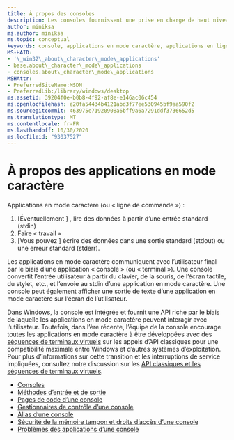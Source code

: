 ```yaml
---
title: À propos des consoles
description: Les consoles fournissent une prise en charge de haut niveau pour les applications en mode caractères simples qui interagissent avec l’utilisateur à l’aide des fonctions qui lisent les entrées standard et écrivent dans une sortie standard ou une erreur standard.
author: miniksa
ms.author: miniksa
ms.topic: conceptual
keywords: console, applications en mode caractère, applications en ligne de commande, applications de terminal, API console
MS-HAID:
- '\_win32\_about\_character\_mode\_applications'
- base.about\_character\_mode\_applications
- consoles.about\_character\_mode\_applications
MSHAttr:
- PreferredSiteName:MSDN
- PreferredLib:/library/windows/desktop
ms.assetid: 39204f0e-b0b8-4f92-af8e-e146ac06c454
ms.openlocfilehash: e20fa54434b4121abd3f77ee530945bf9aa590f2
ms.sourcegitcommit: 463975e71920908a6bff9a6a7291ddf3736652d5
ms.translationtype: MT
ms.contentlocale: fr-FR
ms.lasthandoff: 10/30/2020
ms.locfileid: "93037527"
---
```

# <a name="about-character-mode-applications"></a>À propos des applications en mode caractère

Applications en mode caractère (ou « ligne de commande ») :

1. \[Éventuellement \] , lire des données à partir d’une entrée standard (stdin)
2. Faire « travail »
3. \[Vous pouvez \] écrire des données dans une sortie standard (stdout) ou une erreur standard (stderr).

Les applications en mode caractère communiquent avec l’utilisateur final par le biais d’une application « console » (ou « terminal »). Une console convertit l’entrée utilisateur à partir du clavier, de la souris, de l’écran tactile, du stylet, etc., et l’envoie au stdin d’une application en mode caractère. Une console peut également afficher une sortie de texte d’une application en mode caractère sur l’écran de l’utilisateur.

Dans Windows, la console est intégrée et fournit une API riche par le biais de laquelle les applications en mode caractère peuvent interagir avec l’utilisateur. Toutefois, dans l’ère récente, l’équipe de la console encourage toutes les applications en mode caractère à être développées avec des [séquences de terminaux virtuels](console-virtual-terminal-sequences.md) sur les appels d’API classiques pour une compatibilité maximale entre Windows et d’autres systèmes d’exploitation. Pour plus d’informations sur cette transition et les interruptions de service impliquées, consultez notre discussion sur les [API classiques et les séquences de terminaux virtuels](classic-vs-vt.md).

- [Consoles](consoles.md)
- [Méthodes d’entrée et de sortie](input-and-output-methods.md)
- [Pages de code d’une console](console-code-pages.md)
- [Gestionnaires de contrôle d’une console](console-control-handlers.md)
- [Alias d’une console](console-aliases.md)
- [Sécurité de la mémoire tampon et droits d’accès d’une console](console-buffer-security-and-access-rights.md)
- [Problèmes des applications d’une console](console-application-issues.md)
